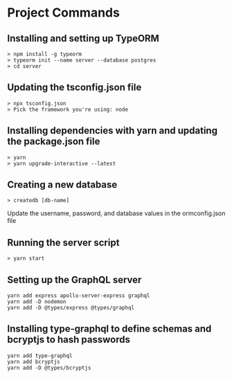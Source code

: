 # Project Commands

## Installing and setting up TypeORM
```
> npm install -g typeorm
> typeorm init --name server --database postgres
> cd server
```

## Updating the tsconfig.json file
```
> npx tsconfig.json
> Pick the framework you're using: node
```

## Installing dependencies with yarn and updating the package.json file
```
> yarn
> yarn upgrade-interactive --latest
```

## Creating a new database
```
> createdb [db-name]
```
Update the username, password, and database values in the ormconfig.json file

## Running the server script 
```
> yarn start
```

## Setting up the GraphQL server
```
yarn add express apollo-server-express graphql
yarn add -D nodemon
yarn add -D @types/express @types/graphql
```

## Installing type-graphql to define schemas and bcryptjs to hash passwords
```
yarn add type-graphql
yarn add bcryptjs
yarn add -D @types/bcryptjs
```